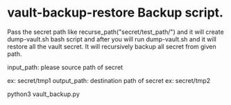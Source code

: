 # vault-backup-restore Backup script.
Pass the secret path like recurse_path("secret/test_path/") and it will create dump-vault.sh bash script and after you will run dump-vault.sh and it will restore all the vault secret.
It will recursively backup all secret from given path.

input_path: please source path of secret

ex: secret/tmp1
output_path: destination path of secret
ex: secret/tmp2


python3 vault_backup.py
